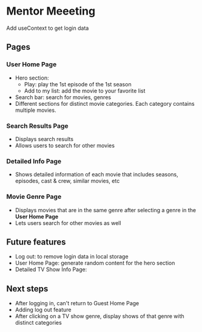 # Mentor Meeeting
Add useContext to get login data

## Pages
### User Home Page
- Hero section:
  - Play: play the 1st episode of the 1st season
  - Add to my list: add the movie to your favorite list
- Search bar: search for movies, genres
- Different sections for distinct movie categories. Each category contains multiple movies.

### Search Results Page
- Displays search results
- Allows users to search for other movies

### Detailed Info Page
- Shows detailed information of each movie that includes seasons, episodes, cast & crew, similar movies, etc

### Movie Genre Page
- Displays movies that are in the same genre after selecting a genre in the **User Home Page**
- Lets users search for other movies as well

## Future features
- Log out: to remove login data in local storage
- User Home Page: generate random content for the hero section
- Detailed TV Show Info Page: 

## Next steps
- After logging in, can't return to Guest Home Page
- Adding log out feature
- After clicking on a TV show genre, display shows of that genre with distinct categories